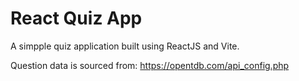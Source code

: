 # React Quiz App

A simpple quiz application built using ReactJS and Vite. 

Question data is sourced from: https://opentdb.com/api_config.php